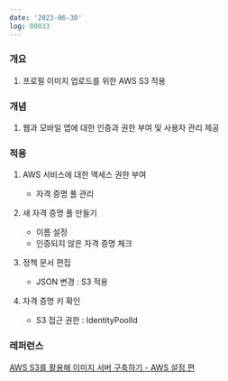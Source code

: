 ```yaml
---
date: '2023-06-30'
log: 00033
---
```


### 개요
1. 프로필 이미지 업로드를 위한 AWS S3 적용


### 개념
1. 웹과 모바일 앱에 대한 인증과 권한 부여 및 사용자 관리 제공


### 적용
1. AWS 서비스에 대한 액세스 권한 부여
	- 자격 증명 풀 관리


2. 새 자격 증명 풀 만들기
	- 이름 설정
	- 인증되지 않은 자격 증명 체크


3. 정책 문서 편집
	- JSON 변경 : S3 적용


4. 자격 증명 키 확인
	- S3 접근 권한 : IdentityPoolId


### 레퍼런스
[AWS S3를 활용해 이미지 서버 구축하기 - AWS 설정 편](https://merrily-code.tistory.com/142?category=938924)